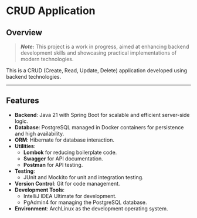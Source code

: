 # CRUD Application

## Overview
> ***Note:*** This project is a work in progress, aimed at enhancing backend development skills 
> and showcasing practical implementations of modern technologies.

This is a CRUD (Create, Read, Update, Delete) application developed using backend technologies.

---

## Features
- **Backend**: Java 21 with Spring Boot for scalable and efficient server-side logic.
- **Database**: PostgreSQL managed in Docker containers for persistence and high availability.
- **ORM**: Hibernate for database interaction.
- **Utilities**:
    - **Lombok** for reducing boilerplate code.
    - **Swagger** for API documentation.
    - **Postman** for API testing.
- **Testing**:
    - JUnit and Mockito for unit and integration testing.
- **Version Control**: Git for code management.
- **Development Tools**:
    - IntelliJ IDEA Ultimate for development.
    - PgAdmin4 for managing the PostgreSQL database.
- **Environment**: ArchLinux as the development operating system.
